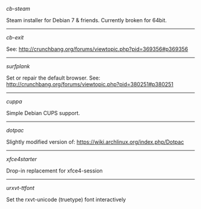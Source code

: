 *cb-steam*

Steam installer for Debian 7 & friends. Currently broken for 64bit.

----

*cb-exit*

See: http://crunchbang.org/forums/viewtopic.php?pid=369356#p369356

----

*surfplank*

Set or repair the default browser. See: http://crunchbang.org/forums/viewtopic.php?pid=380251#p380251

----

*cuppa*

Simple Debian CUPS support.

----

*dotpac*

Slightly modified version of: https://wiki.archlinux.org/index.php/Dotpac

----

*xfce4starter*

Drop-in replacement for xfce4-session

----

*urxvt-ttfont*

Set the rxvt-unicode (truetype) font interactively

